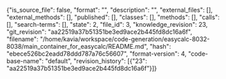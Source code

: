 {"is_source_file": false, "format": "", "description": "", "external_files": [], "external_methods": [], "published": [], "classes": [], "methods": [], "calls": [], "search-terms": [], "state": 2, "file_id": 3, "knowledge_revision": 23, "git_revision": "aa22519a37b51351be3ed9ace2b445fd8dc16a6f", "filename": "/home/kavia/workspace/code-generation/easycalc-8032-8038/main_container_for_easycalc/README.md", "hash": "ebece526bc2eadd78ddd787a76c56607", "format-version": 4, "code-base-name": "default", "revision_history": [{"23": "aa22519a37b51351be3ed9ace2b445fd8dc16a6f"}]}